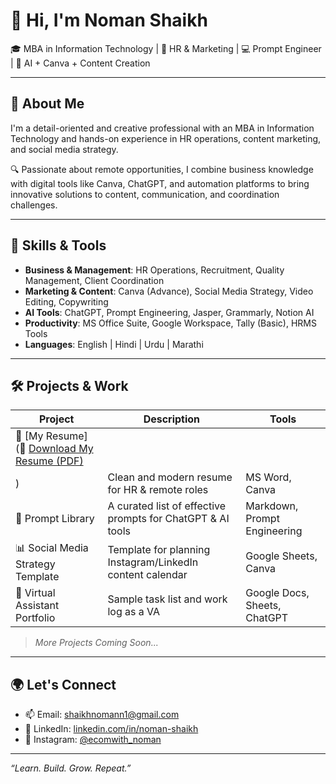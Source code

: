 # 👋 Hi, I'm Noman Shaikh

🎓 MBA in Information Technology | 💼 HR & Marketing | 💻 Prompt Engineer | 🎯 AI + Canva + Content Creation

---

## 🧠 About Me

I'm a detail-oriented and creative professional with an MBA in Information Technology and hands-on experience in HR operations, content marketing, and social media strategy.

🔍 Passionate about remote opportunities, I combine business knowledge with digital tools like Canva, ChatGPT, and automation platforms to bring innovative solutions to content, communication, and coordination challenges.

---

## 🔧 Skills & Tools

- **Business & Management**: HR Operations, Recruitment, Quality Management, Client Coordination
- **Marketing & Content**: Canva (Advance), Social Media Strategy, Video Editing, Copywriting
- **AI Tools**: ChatGPT, Prompt Engineering, Jasper, Grammarly, Notion AI
- **Productivity**: MS Office Suite, Google Workspace, Tally (Basic), HRMS Tools
- **Languages**: English | Hindi | Urdu | Marathi

---

## 🛠 Projects & Work

| Project | Description | Tools |
|--------|-------------|-------|
| 🔗 [My Resume](📄 [Download My Resume (PDF)](https://github.com/nomanshaikh1998/nomanshaikh1998/raw/main/resume.pdf)
) | Clean and modern resume for HR & remote roles | MS Word, Canva |
| 🧠 Prompt Library | A curated list of effective prompts for ChatGPT & AI tools | Markdown, Prompt Engineering |
| 📊 Social Media Strategy Template | Template for planning Instagram/LinkedIn content calendar | Google Sheets, Canva |
| 📎 Virtual Assistant Portfolio | Sample task list and work log as a VA | Google Docs, Sheets, ChatGPT |

> _More Projects Coming Soon..._

---

## 🌍 Let's Connect

- 📫 Email: [shaikhnomann1@gmail.com](mailto:shaikhnomann1@gmail.com)
- 🔗 LinkedIn: [linkedin.com/in/noman-shaikh](www.linkedin.com/in/noman-shaikh1998)
- 🎨 Instagram: [@ecomwith_noman](https://www.instagram.com/nomanfitprer)

---

_“Learn. Build. Grow. Repeat.”_
